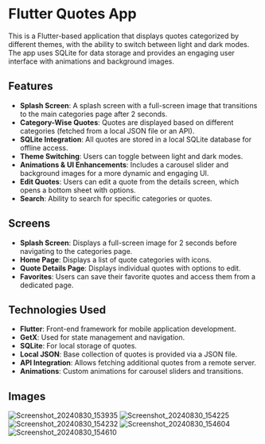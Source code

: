 # Flutter Quotes App

This is a Flutter-based application that displays quotes categorized by different themes, with the ability to switch between light and dark modes. The app uses SQLite for data storage and provides an engaging user interface with animations and background images.

## Features

- **Splash Screen**: A splash screen with a full-screen image that transitions to the main categories page after 2 seconds.
- **Category-Wise Quotes**: Quotes are displayed based on different categories (fetched from a local JSON file or an API).
- **SQLite Integration**: All quotes are stored in a local SQLite database for offline access.
- **Theme Switching**: Users can toggle between light and dark modes.
- **Animations & UI Enhancements**: Includes a carousel slider and background images for a more dynamic and engaging UI.
- **Edit Quotes**: Users can edit a quote from the details screen, which opens a bottom sheet with options.
- **Search**: Ability to search for specific categories or quotes.

## Screens

- **Splash Screen**: Displays a full-screen image for 2 seconds before navigating to the categories page.
- **Home Page**: Displays a list of quote categories with icons.
- **Quote Details Page**: Displays individual quotes with options to edit.
- **Favorites**: Users can save their favorite quotes and access them from a dedicated page.

## Technologies Used

- **Flutter**: Front-end framework for mobile application development.
- **GetX**: Used for state management and navigation.
- **SQLite**: For local storage of quotes.
- **Local JSON**: Base collection of quotes is provided via a JSON file.
- **API Integration**: Allows fetching additional quotes from a remote server.
- **Animations**: Custom animations for carousel sliders and transitions.

## Images
![Screenshot_20240830_153935](https://github.com/user-attachments/assets/3652f277-36a9-4018-9da5-24a158267305)
![Screenshot_20240830_154225](https://github.com/user-attachments/assets/caa4d9ae-16e0-4095-8166-887f49d18d14)
![Screenshot_20240830_154232](https://github.com/user-attachments/assets/f8b1d189-519a-4d2a-a814-a324aae360a8)
![Screenshot_20240830_154604](https://github.com/user-attachments/assets/72ab646d-adff-4bfb-88ec-6f5e74155601)
![Screenshot_20240830_154610](https://github.com/user-attachments/assets/21460b5d-d4b9-4139-8b5f-358b4d8d65bf)
